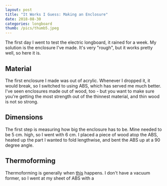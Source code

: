 ```yaml
---
layout: post
title: "It Works I Guess: Making an Enclosure"
date: 2018-08-30
categories: longboard
thumb: /pics/thumb5.jpeg
---
```


The first day I went to test the electric longboard, it rained for a week. My solution is the enclosure I've made. It's very "rough", but it works pretty well, so here it is.

## Material
The first enclosure I made was out of acrylic. Whenever I dropped it, it would break, so I switched to using ABS, which has served me much better. I've seen enclosures made out of wood, too - but you want to make sure you're getting the most strength out of the thinnest material, and thin wood is not so strong.

## Dimensions
The first step is measuring how big the enclosure has to be. Mine needed to be 5 cm. high, so I went with 6 cm. I placed a piece of wood atop the ABS, heated up the part I wanted to fold lengthwise, and bent the ABS up at a 90 degree angle.


## Thermoforming

Thermoforming is generally when [this](https://youtu.be/BrcWVD0mwo4) happens. I don't have a vacuum former, so I went at my sheet of ABS with a 
